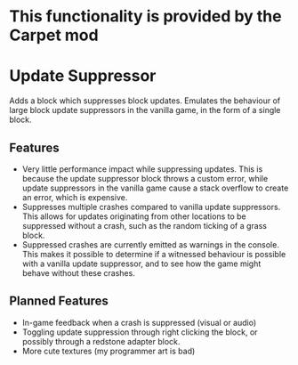 # This functionality is provided by the Carpet mod

# Update Suppressor

Adds a block which suppresses block updates. Emulates the behaviour of large block update suppressors in the vanilla game, in the form of a single block.

## Features

* Very little performance impact while suppressing updates. This is because the update suppressor block throws a custom error, while update suppressors in the vanilla game cause a stack overflow to create an error, which is expensive.
* Suppresses multiple crashes compared to vanilla update suppressors. This allows for updates originating from other locations to be suppressed without a crash, such as the random ticking of a grass block.
* Suppressed crashes are currently emitted as warnings in the console. This makes it possible to determine if a witnessed behaviour is possible with a vanilla update suppressor, and to see how the game might behave without these crashes.

## Planned Features

* In-game feedback when a crash is suppressed (visual or audio)
* Toggling update suppression through right clicking the block, or possibly through a redstone adapter block.
* More cute textures (my programmer art is bad)
